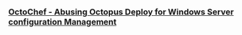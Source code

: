 
### [OctoChef - Abusing Octopus Deploy for Windows Server configuration Management](http://www.antonydenyer.co.uk/blog/2013/07/25/OctoChef-abusing-octopus-deploy-for-Windows-Server-Configuration-Management/)

